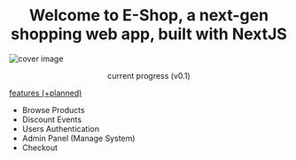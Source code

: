 <h1 align="center">Welcome to E-Shop, a next-gen shopping web app, built with NextJS</h1>

<img src="https://i.imgur.com/d7pzEq6.png" alt="cover image" />
<p align="center" font-size=14px color="grey">current progress (v0.1)</p>

<p style="text-decoration: underline;">features (+planned)</p>
<ul>
  <li>Browse Products</li>
  <li>Discount Events</li>
  <li>Users Authentication</li>
  <li>Admin Panel (Manage System)</li>
  <li>Checkout</li>
</ul>
